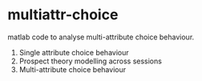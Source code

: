 # multiattr-choice
matlab code to analyse multi-attribute choice behaviour.

1. Single attribute choice behaviour 
2. Prospect theory modelling across sessions
3. Multi-attribute choice behaviour